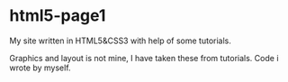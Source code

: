 # html5-page1
My site written in HTML5&amp;CSS3 with help of some tutorials.

Graphics and layout is not mine, I have taken these from tutorials. Code i wrote by myself.
